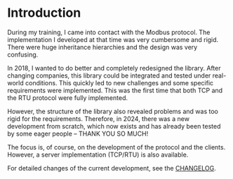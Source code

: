 # Introduction

During my training, I came into contact with the Modbus protocol.
The implementation I developed at that time was very cumbersome and rigid.
There were huge inheritance hierarchies and the design was very confusing.

In 2018, I wanted to do better and completely redesigned the library.
After changing companies, this library could be integrated and tested under real-world conditions.
This quickly led to new challenges and some specific requirements were implemented.
This was the first time that both TCP and the RTU protocol were fully implemented.

However, the structure of the library also revealed problems and was too rigid for the requirements.
Therefore, in 2024, there was a new development from scratch, which now exists and has already been tested by some eager people – THANK YOU SO MUCH!

The focus is, of course, on the development of the protocol and the clients. However, a server implementation (TCP/RTU) is also available.

For detailed changes of the current development, see the [CHANGELOG].


[CHANGELOG]: https://github.com/AM-WD/AMWD.Protocols.Modbus/blob/main/CHANGELOG.md